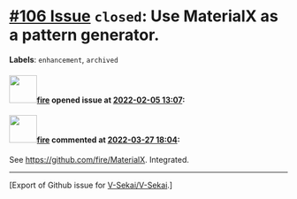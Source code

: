 # [\#106 Issue](https://github.com/V-Sekai/V-Sekai/issues/106) `closed`: Use MaterialX as a pattern generator.
**Labels**: `enhancement`, `archived`


#### <img src="https://avatars.githubusercontent.com/u/32321?u=c2e06a3d2b49a467aa907e54aa259516440267cc&v=4" width="50">[fire](https://github.com/fire) opened issue at [2022-02-05 13:07](https://github.com/V-Sekai/V-Sekai/issues/106):



#### <img src="https://avatars.githubusercontent.com/u/32321?u=c2e06a3d2b49a467aa907e54aa259516440267cc&v=4" width="50">[fire](https://github.com/fire) commented at [2022-03-27 18:04](https://github.com/V-Sekai/V-Sekai/issues/106#issuecomment-1079985770):

See https://github.com/fire/MaterialX. Integrated.


-------------------------------------------------------------------------------



[Export of Github issue for [V-Sekai/V-Sekai](https://github.com/V-Sekai/V-Sekai).]
